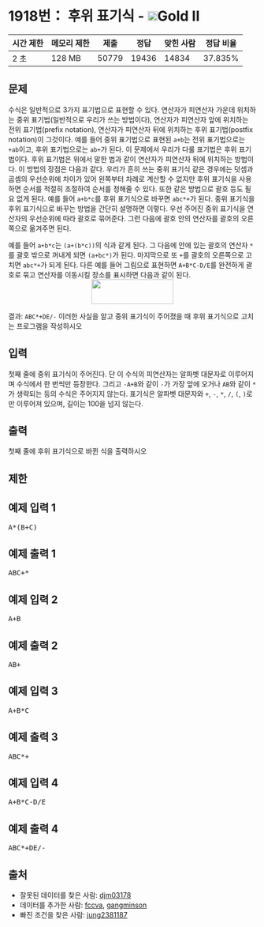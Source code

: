 # 1918번： 후위 표기식 - <img src="https://static.solved.ac/tier_small/14.svg" style="height:20px" />Gold II

| 시간 제한 | 메모리 제한 | 제출 | 정답 | 맞힌 사람 | 정답 비율 |
| --- | --- | --- | --- | --- | --- |
| 2 초 | 128 MB | 50779 | 19436 | 14834 | 37.835% |

## 문제

수식은 일반적으로 3가지 표기법으로 표현할 수 있다. 연산자가 피연산자 가운데 위치하는 중위 표기법(일반적으로 우리가 쓰는 방법이다), 연산자가 피연산자 앞에 위치하는 전위 표기법(prefix notation), 연산자가 피연산자 뒤에 위치하는 후위 표기법(postfix notation)이 그것이다. 예를 들어 중위 표기법으로 표현된 <code>a+b</code>는 전위 표기법으로는 <code>+ab</code>이고, 후위 표기법으로는 <code>ab+</code>가 된다.
이 문제에서 우리가 다룰 표기법은 후위 표기법이다. 후위 표기법은 위에서 말한 법과 같이 연산자가 피연산자 뒤에 위치하는 방법이다. 이 방법의 장점은 다음과 같다. 우리가 흔히 쓰는 중위 표기식 같은 경우에는 덧셈과 곱셈의 우선순위에 차이가 있어 왼쪽부터 차례로 계산할 수 없지만 후위 표기식을 사용하면 순서를 적절히 조절하여 순서를 정해줄 수 있다. 또한 같은 방법으로 괄호 등도 필요 없게 된다. 예를 들어 <code>a+b\*c</code>를 후위 표기식으로 바꾸면 <code>abc\*+</code>가 된다.
중위 표기식을 후위 표기식으로 바꾸는 방법을 간단히 설명하면 이렇다. 우선 주어진 중위 표기식을 연산자의 우선순위에 따라 괄호로 묶어준다. 그런 다음에 괄호 안의 연산자를 괄호의 오른쪽으로 옮겨주면 된다.

예를 들어 <code>a+b\*c</code>는 <code>(a+(b\*c))</code>의 식과 같게 된다. 그 다음에 안에 있는 괄호의 연산자 <code>\*</code>를 괄호 밖으로 꺼내게 되면 <code>(a+bc\*)</code>가 된다. 마지막으로 또 <code>+</code>를 괄호의 오른쪽으로 고치면 <code>abc\*+</code>가 되게 된다.
다른 예를 들어 그림으로 표현하면 <code>A+B\*C-D/E</code>를 완전하게 괄호로 묶고 연산자를 이동시킬 장소를 표시하면 다음과 같이 된다.
<img src="https://upload.acmicpc.net/5aad2feb-d9fc-430a-954d-73a06ba0215f/-/preview/" style="width: 166px; height: 50px; display:block; margin-left:auto; margin-right:auto;" />

결과: <code>ABC\*+DE/-</code>
이러한 사실을 알고 중위 표기식이 주어졌을 때 후위 표기식으로 고치는 프로그램을 작성하시오

## 입력

첫째 줄에 중위 표기식이 주어진다. 단 이 수식의 피연산자는 알파벳 대문자로 이루어지며 수식에서 한 번씩만 등장한다. 그리고 <code>-A+B</code>와 같이 <code>-</code>가 가장 앞에 오거나 <code>AB</code>와 같이 <code>\*</code>가 생략되는 등의 수식은 주어지지 않는다. 표기식은 알파벳 대문자와 <code>+</code>, <code>-</code>, <code>\*</code>, <code>/</code>, <code>(</code>, <code>)</code>로만 이루어져 있으며, 길이는 100을 넘지 않는다. 
## 출력

첫째 줄에 후위 표기식으로 바뀐 식을 출력하시오

## 제한

## 예제 입력 1

<pre>A*(B+C)
</pre>
## 예제 출력 1

<pre>ABC+*
</pre>
## 예제 입력 2

<pre>A+B
</pre>
## 예제 출력 2

<pre>AB+
</pre>
## 예제 입력 3

<pre>A+B*C
</pre>
## 예제 출력 3

<pre>ABC*+
</pre>
## 예제 입력 4

<pre>A+B*C-D/E
</pre>
## 예제 출력 4

<pre>ABC*+DE/-
</pre>
## 출처

- 잘못된 데이터를 찾은 사람: [djm03178](/user/djm03178)
- 데이터를 추가한 사람: [fccva](/user/fccva), [gangminson](/user/gangminson)
- 빠진 조건을 찾은 사람: [jung2381187](/user/jung2381187)
